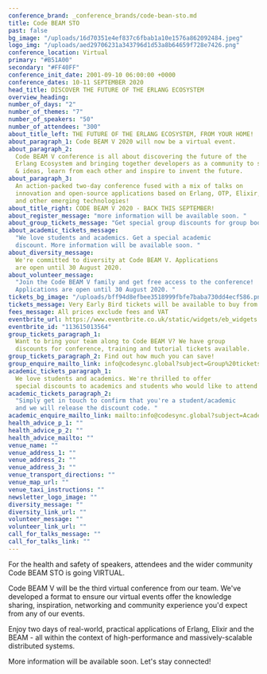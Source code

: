 ```yaml
---
conference_brand: _conference_brands/code-bean-sto.md
title: Code BEAM STO
past: false
bg_image: "/uploads/16d70351e4ef837c6fbab1a10e1576a862092484.jpeg"
logo_img: "/uploads/aed29706231a343796d1d53a8b64659f728e7426.png"
conference_location: Virtual
primary: "#B51A00"
secondary: "#FF40FF"
conference_init_date: 2001-09-10 06:00:00 +0000
conference_dates: 10-11 SEPTEMBER 2020
head_title: DISCOVER THE FUTURE OF THE ERLANG ECOSYSTEM
overview_heading:
number_of_days: "2"
number_of_themes: "7"
number_of_speakers: "50"
number_of_attendees: "300"
about_title_left: THE FUTURE OF THE ERLANG ECOSYSTEM, FROM YOUR HOME!
about_paragraph_1: Code BEAM V 2020 will now be a virtual event.
about_paragraph_2:
  Code BEAM V conference is all about discovering the future of the
  Erlang Ecosystem and bringing together developers as a community to share knowledge
  & ideas, learn from each other and inspire to invent the future.
about_paragraph_3:
  An action-packed two-day conference fused with a mix of talks on
  innovation and open-source applications based on Erlang, OTP, Elixir, LFE, BEAM
  and other emerging technologies!
about_title_right: CODE BEAM V 2020 - BACK THIS SEPTEMBER!
about_register_message: "more information will be available soon. "
about_group_tickets_message: "Get special group discounts for group bookings. "
about_academic_tickets_message:
  "We love students and academics. Get a special academic
  discount. More information will be available soon. "
about_diversity_message:
  We're committed to diversity at Code BEAM V. Applications
  are open until 30 August 2020.
about_volunteer_message:
  "Join the Code BEAM V family and get free access to the conference!
  Applications are open until 30 August 2020. "
tickets_bg_image: "/uploads/bff94d8efbee3518999fbfe7baba730dd4ecf586.png"
tickets_message: Very Early Bird tickets will be available to buy from 22 July.
fees_message: All prices exclude fees and VAT
eventbrite_url: https://www.eventbrite.co.uk/static/widgets/eb_widgets.js
eventbrite_id: "113615013564"
group_tickets_paragraph_1:
  Want to bring your team along to Code BEAM V? We have group
  discounts for conference, training and tutorial tickets available.
group_tickets_paragraph_2: Find out how much you can save!
group_enquire_mailto_link: info@codesync.global?subject=Group%20tickets%20for%20Code%20BEAM%20STO%2020
academic_tickets_paragraph_1:
  We love students and academics. We're thrilled to offer
  special discounts to academics and students who would like to attend Code BEAM V.
academic_tickets_paragraph_2:
  "Simply get in touch to confirm that you're a student/academic
  and we will release the discount code. "
academic_enquire_mailto_link: mailto:info@codesync.global?subject=Academic%20/%20Student%20tickets%20for%20Code%20BEAM%20STO%2020
health_advice_p_1: ""
health_advice_p_2: ""
health_advice_mailto: ""
venue_name: ""
venue_address_1: ""
venue_address_2: ""
venue_address_3: ""
venue_transport_directions: ""
venue_map_url: ""
venue_taxi_instructions: ""
newsletter_logo_image: ""
diversity_message: ""
diversity_link_url: ""
volunteer_message: ""
volunteer_link_url: ""
call_for_talks_message: ""
call_for_talks_link: ""
---
```


For the health and safety of speakers, attendees and the wider community Code BEAM STO is going VIRTUAL.

Code BEAM V will be the third virtual conference from our team. We've developed a format to ensure our virtual events offer the knowledge sharing, inspiration, networking and community experience you'd expect from any of our events.

Enjoy two days of real-world, practical applications of Erlang, Elixir and the BEAM - all within the context of high-performance and massively-scalable distributed systems.

More information will be available soon. Let's stay connected!
